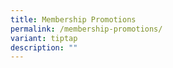 ```yaml
---
title: Membership Promotions
permalink: /membership-promotions/
variant: tiptap
description: ""
---
```

